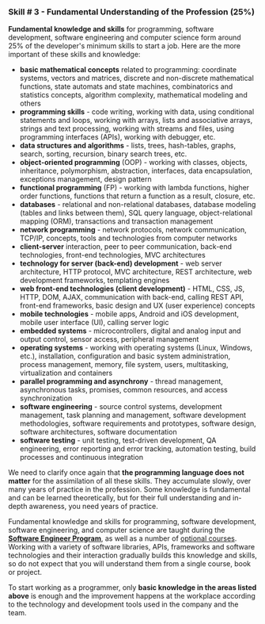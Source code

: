 ### Skill # 3 - Fundamental Understanding of the Profession (25%)

**Fundamental knowledge and skills** for programming, software development, software engineering and computer science form around 25% of the developer's minimum skills to start a job. Here are the more important of these skills and knowledge:

* **basic mathematical concepts** related to programming: coordinate systems, vectors and matrices, discrete and non-discrete mathematical functions, state automats and state machines, combinatorics and statistics concepts, algorithm complexity, mathematical modeling and others
* **programming skills** - code writing, working with data, using conditional statements and loops, working with arrays, lists and associative arrays, strings and text processing, working with streams and files, using programming interfaces (APIs), working with debugger, etc.
* **data structures and algorithms** - lists, trees, hash-tables, graphs, search, sorting, recursion, binary search trees, etc.
* **object-oriented programming** (OOP) - working with classes, objects, inheritance, polymorphism, abstraction, interfaces, data encapsulation, exceptions management, design pattern
* **functional programming** (FP) - working with lambda functions, higher order functions, functions that return a function as a result, closure, etc.
* **databases** - relational and non-relational databases, database modeling (tables and links between them), SQL query language, object-relational mapping (ORM), transactions and transaction management
* **network programming** - network protocols, network communication, TCP/IP, concepts, tools and technologies from computer networks
* **client-server** interaction, peer to peer communication, back-end technologies, front-end technologies, MVC architectures
* **technology for server (back-end) development** - web server architecture, HTTP protocol, MVC architecture, REST architecture, web development frameworks, templating engines
* **web front-end technologies (client development)** - HTML, CSS, JS, HTTP, DOM, AJAX, communication with back-end, calling REST API, front-end frameworks, basic design and UX (user experience) concepts
* **mobile technologies** - mobile apps, Android and iOS development, mobile user interface (UI), calling server logic 
* **embedded systems** - microcontrollers, digital and analog input and output control, sensor access, peripheral management
* **operating systems** - working with operating systems (Linux, Windows, etc.), installation, configuration and basic system administration, process management, memory, file system, users, multitasking, virtualization and containers
* **parallel programming and asynchrony** - thread management, asynchronous tasks, promises, common resources, and access synchronization
* **software engineering** - source control systems, development management, task planning and management, software development methodologies, software requirements and prototypes, software design, software architectures, software documentation
* **software testing** - unit testing, test-driven development, QA engineering, error reporting and error tracking, automation testing, build processes and continuous integration

We need to clarify once again that **the programming language does not matter** for the assimilation of all these skills. They accumulate slowly, over many years of practice in the profession. Some knowledge is fundamental and can be learned theoretically, but for their full understanding and in-depth awareness, you need years of practice.

Fundamental knowledge and skills for programming, software development, software engineering, and computer science are taught during the **[Software Engineer Program](https://softuni.bg/curriculum)**, as well as a number of [optional courses](https://softuni.bg/trainings/opencourses). Working with a variety of software libraries, APIs, frameworks and software technologies and their interaction gradually builds this knowledge and skills, so do not expect that you will understand them from a single course, book or project.

To start working as a programmer, only **basic knowledge in the areas listed above** is enough and the improvement happens at the workplace according to the technology and development tools used in the company and the team.
